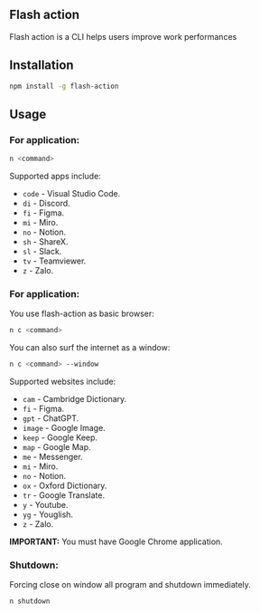 ## Flash action

Flash action is a CLI helps users improve work performances

## Installation

```sh
npm install -g flash-action
```

## Usage

### For application:

```sh
n <command>
```

Supported apps include:

- `code` - Visual Studio Code.
- `di` - Discord.
- `fi` - Figma.
- `mi` - Miro.
- `no` - Notion.
- `sh` - ShareX.
- `sl` - Slack.
- `tv` - Teamviewer.
- `z` - Zalo.

### For application:

You use flash-action as basic browser:

```sh
n c <command>
```

You can also surf the internet as a window:

```sh
n c <command> --window
```

Supported websites include:

- `cam` - Cambridge Dictionary.
- `fi` - Figma.
- `gpt` - ChatGPT.
- `image` - Google Image.
- `keep` - Google Keep.
- `map` - Google Map.
- `me` - Messenger.
- `mi` - Miro.
- `no` - Notion.
- `ox` - Oxford Dictionary.
- `tr` - Google Translate.
- `y` - Youtube.
- `yg` - Youglish.
- `z` - Zalo.

**IMPORTANT:** You must have Google Chrome application.

### Shutdown:

Forcing close on window all program and shutdown immediately.

```sh
n shutdown
```

